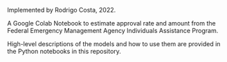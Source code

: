 Implemented by Rodrigo Costa, 2022.

A Google Colab Notebook to estimate approval rate and amount from the Federal Emergency Management Agency Individuals Assistance Program.

High-level descriptions of the models and how to use them are provided in the Python notebooks in this repository.

